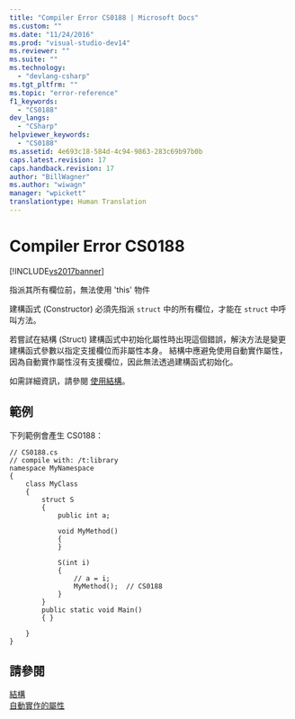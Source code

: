 ```yaml
---
title: "Compiler Error CS0188 | Microsoft Docs"
ms.custom: ""
ms.date: "11/24/2016"
ms.prod: "visual-studio-dev14"
ms.reviewer: ""
ms.suite: ""
ms.technology: 
  - "devlang-csharp"
ms.tgt_pltfrm: ""
ms.topic: "error-reference"
f1_keywords: 
  - "CS0188"
dev_langs: 
  - "CSharp"
helpviewer_keywords: 
  - "CS0188"
ms.assetid: 4e693c18-584d-4c94-9863-283c69b97b0b
caps.latest.revision: 17
caps.handback.revision: 17
author: "BillWagner"
ms.author: "wiwagn"
manager: "wpickett"
translationtype: Human Translation
---
```

# Compiler Error CS0188
[!INCLUDE[vs2017banner](../../../csharp/includes/vs2017banner.md)]

指派其所有欄位前，無法使用 'this' 物件  
  
 建構函式 \(Constructor\) 必須先指派 `struct` 中的所有欄位，才能在 `struct` 中呼叫方法。  
  
 若嘗試在結構 \(Struct\) 建構函式中初始化屬性時出現這個錯誤，解決方法是變更建構函式參數以指定支援欄位而非屬性本身。  結構中應避免使用自動實作屬性，因為自動實作屬性沒有支援欄位，因此無法透過建構函式初始化。  
  
 如需詳細資訊，請參閱 [使用結構](../../../csharp/programming-guide/classes-and-structs/using-structs.md)。  
  
## 範例  
 下列範例會產生 CS0188：  
  
```  
// CS0188.cs  
// compile with: /t:library  
namespace MyNamespace  
{  
    class MyClass  
    {  
        struct S  
        {  
            public int a;  
  
            void MyMethod()  
            {  
            }  
  
            S(int i)  
            {  
                // a = i;  
                MyMethod();  // CS0188  
            }  
        }  
        public static void Main()  
        { }  
  
    }  
}  
```  
  
## 請參閱  
 [結構](../../../csharp/programming-guide/classes-and-structs/structs.md)   
 [自動實作的屬性](../../../csharp/programming-guide/classes-and-structs/auto-implemented-properties.md)